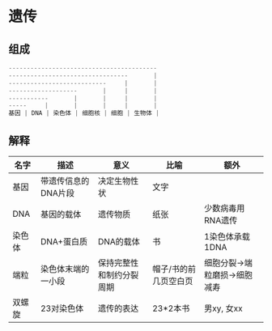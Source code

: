 # 遗传

## 组成

```js
-----------------------------------------
---------------------------------       |
---------------------------     |       |
-------------------       |     |       |
-----------       |       |     |       |
-----     |       |       |     |       |
基因 | DNA | 染色体 | 细胞核 | 细胞 | 生物体 |
```

## 解释

| 名字   | 描述                | 意义                     | 比喻                  | 额外                         |
| ------ | ------------------- | ------------------------ | --------------------- | ---------------------------- |
| 基因   | 带遗传信息的DNA片段 | 决定生物性状             | 文字                  |
| DNA    | 基因的载体          | 遗传物质                 | 纸张                  | 少数病毒用RNA遗传            |
| 染色体 | DNA+蛋白质          | DNA的载体                | 书                    | 1染色体承载1DNA              |
| 端粒   | 染色体末端的一小段  | 保持完整性和制约分裂周期 | 帽子/书的前几页空白页 | 细胞分裂->端粒磨损->细胞减寿 |
| 双螺旋 | 23对染色体          | 遗传的表达               | 23*2本书              | 男xy, 女xx                   |